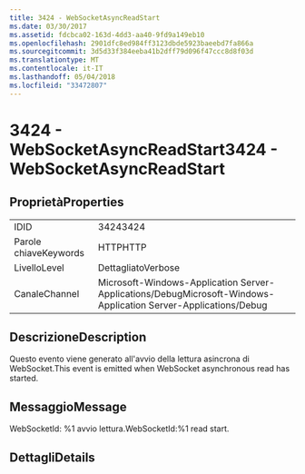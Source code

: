 ```yaml
---
title: 3424 - WebSocketAsyncReadStart
ms.date: 03/30/2017
ms.assetid: fdcbca02-163d-4dd3-aa40-9fd9a149eb10
ms.openlocfilehash: 2901dfc8ed984ff3123dbde5923baeebd7fa866a
ms.sourcegitcommit: 3d5d33f384eeba41b2dff79d096f47ccc8d8f03d
ms.translationtype: MT
ms.contentlocale: it-IT
ms.lasthandoff: 05/04/2018
ms.locfileid: "33472807"
---
```

# <a name="3424---websocketasyncreadstart"></a><span data-ttu-id="a0863-102">3424 - WebSocketAsyncReadStart</span><span class="sxs-lookup"><span data-stu-id="a0863-102">3424 - WebSocketAsyncReadStart</span></span>
## <a name="properties"></a><span data-ttu-id="a0863-103">Proprietà</span><span class="sxs-lookup"><span data-stu-id="a0863-103">Properties</span></span>  
  
|||  
|-|-|  
|<span data-ttu-id="a0863-104">ID</span><span class="sxs-lookup"><span data-stu-id="a0863-104">ID</span></span>|<span data-ttu-id="a0863-105">3424</span><span class="sxs-lookup"><span data-stu-id="a0863-105">3424</span></span>|  
|<span data-ttu-id="a0863-106">Parole chiave</span><span class="sxs-lookup"><span data-stu-id="a0863-106">Keywords</span></span>|<span data-ttu-id="a0863-107">HTTP</span><span class="sxs-lookup"><span data-stu-id="a0863-107">HTTP</span></span>|  
|<span data-ttu-id="a0863-108">Livello</span><span class="sxs-lookup"><span data-stu-id="a0863-108">Level</span></span>|<span data-ttu-id="a0863-109">Dettagliato</span><span class="sxs-lookup"><span data-stu-id="a0863-109">Verbose</span></span>|  
|<span data-ttu-id="a0863-110">Canale</span><span class="sxs-lookup"><span data-stu-id="a0863-110">Channel</span></span>|<span data-ttu-id="a0863-111">Microsoft-Windows-Application Server-Applications/Debug</span><span class="sxs-lookup"><span data-stu-id="a0863-111">Microsoft-Windows-Application Server-Applications/Debug</span></span>|  
  
## <a name="description"></a><span data-ttu-id="a0863-112">Descrizione</span><span class="sxs-lookup"><span data-stu-id="a0863-112">Description</span></span>  
 <span data-ttu-id="a0863-113">Questo evento viene generato all'avvio della lettura asincrona di WebSocket.</span><span class="sxs-lookup"><span data-stu-id="a0863-113">This event is emitted when WebSocket asynchronous read has started.</span></span>  
  
## <a name="message"></a><span data-ttu-id="a0863-114">Messaggio</span><span class="sxs-lookup"><span data-stu-id="a0863-114">Message</span></span>  
 <span data-ttu-id="a0863-115">WebSocketId: %1 avvio lettura.</span><span class="sxs-lookup"><span data-stu-id="a0863-115">WebSocketId:%1 read start.</span></span>  
  
## <a name="details"></a><span data-ttu-id="a0863-116">Dettagli</span><span class="sxs-lookup"><span data-stu-id="a0863-116">Details</span></span>
